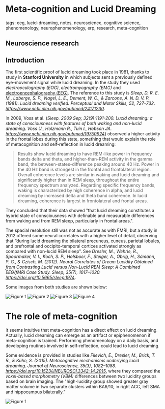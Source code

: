 
# Meta-cognition and Lucid Dreaming

tags: eeg, lucid-dreaming, notes, neuroscience, cognitive science, phenomenology, neurophenomenology, erp, research, meta-cognition

## Neuroscience research

## Introduction

The first scientific proof of lucid dreaming took place in 1981, thanks to study in **Stanford University** in which subjects sent a previously defined eye-movement signal while lucid dreaming. In the study they used *electrooculography (EOG)*, *electromyography (EMG)* and [electroencephalography (EEG)](eeg-notes.md). The reference to this study is <cite>Sleep, D. R. E. M., Laberge, S. P., Nagel, L. E., Dement, W. C., & Zarcone, A. N. D. V. P. (1981). Lucid dreaming verified. Perceptual and Motor Skills, 52, 727–732. https://www.ncbi.nlm.nih.gov/pubmed/24171230</cite>.

In 2009, Voss et al. (<cite>Sleep. 2009 Sep; 32(9):1191-200. Lucid dreaming: a state of consciousness with features of both waking and non-lucid dreaming. Voss U., Holzmann R., Tuin I., Hobson JA. https://www.ncbi.nlm.nih.gov/pubmed/19750924</cite>) observed a higher activity in the frontal lobes during this state, something that would explain the role of metacognition and self-reflection in lucid dreaming: 

> Results show lucid dreaming to have REM-like power in frequency bands delta and theta, and higher-than-REM activity in the gamma band, the between-states-difference peaking around 40 Hz. Power in the 40 Hz band is strongest in the frontal and frontolateral region. Overall coherence levels are similar in waking and lucid dreaming and significantly higher than in REM sleep, throughout the entire frequency spectrum analyzed. Regarding specific frequency bands, waking is characterized by high coherence in alpha, and lucid dreaming by increased delta and theta band coherence. In lucid dreaming, coherence is largest in frontolateral and frontal areas.

They concluded that their data showed "that lucid dreaming constitutes a hybrid state of consciousness with definable and measurable differences from waking and from REM sleep, particularly in frontal areas.".

The spacial resolution still was not as accurate as with FMRI, but a study in 2012 offered some neural correlates with a higher level of detail, observing that “during lucid dreaming the bilateral precuneus, cuneus, parietal lobules, and prefrontal and occipito-temporal cortices activated strongly as compared with non-lucid REM sleep". See <cite>Dresler, M., Wehrle, R., Spoormaker, V. I., Koch, S. P., Holsboer, F., Steiger, A., Obrig, H., Sämann, P. G., & Czisch, M. (2012). Neural Correlates of Dream Lucidity Obtained from Contrasting Lucid versus Non-Lucid REM Sleep: A Combined EEG/fMRI Case Study. Sleep, 35(7), 1017–1020. https://doi.org/10.5665/sleep.1974</cite>.

Some images from both studies are shown below:

![Figure 1](../../../../images/aasm.32.9.1191d.jpg) ![Figure 2](../../../../images/aasm.32.9.1191a.jpg) ![Figure 3](../../../../images/aasm.32.9.1191c.jpg) ![Figure 4](../../../../images/aasm.35.7.1017a.jpg)

# The role of meta-cognition

It seems intuitive that meta-cognition has a direct effect on lucid dreaming. Actually, lucid dreaming can emerge as an artifact or epiphenomenon if meta-cognition is trained. Performing phenomenology on a daily basis, and developing routines involved in self-reflection, could lead to lucid dreaming.

Some evidence is provided in studies like <cite>Filevich, E., Dresler, M., Brick, T. R., & Kühn, S. (2015). Metacognitive mechanisms underlying lucid dreaming. Journal of Neuroscience, 35(3), 1082–1088. https://doi.org/10.1523/JNEUROSCI.3342-14.2015</cite>, where they compared the *voxel-based morphometry (VBM)* differences between two lucidity groups based on brain imaging. The "high-lucidity group showed greater gray matter volume in two separate clusters within BA9/10, in right ACC, left SMA and hippocampus bilaterally." 

![Figure 1](../../../../images/zns9991567060002.jpg) 
